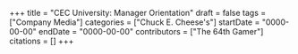 +++
title = "CEC University: Manager Orientation"
draft = false
tags = ["Company Media"]
categories = ["Chuck E. Cheese's"]
startDate = "0000-00-00"
endDate = "0000-00-00"
contributors = ["The 64th Gamer"]
citations = []
+++
